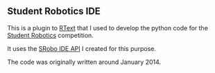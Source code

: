 Student Robotics IDE
---

This is a plugin to [RText](https://sourceforge.net/projects/rtext/) that I used to develop the python code for the [Student Robotics](https://www.studentrobotics.org/) competition.

It uses the [SRobo IDE API](https://github.com/simon816/Student-Robotics-IDE-Java-API) I created for this purpose.

The code was originally written around January 2014.
